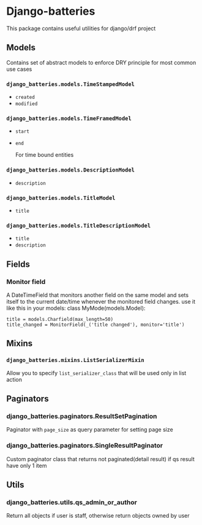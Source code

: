 # Django-batteries

This package contains useful utilities for django/drf project

## Models

Contains set of abstract models to enforce DRY principle for most common use cases

### `django_batteries.models.TimeStampedModel`

- `created`
- `modified`

### `django_batteries.models.TimeFramedModel`

- `start`
- `end`

  For time bound entities

### `django_batteries.models.DescriptionModel`

- `description`

### `django_batteries.models.TitleModel`

- `title`

### `django_batteries.models.TitleDescriptionModel`

- `title`
- `description`

## Fields

### Monitor field

A DateTimeField that monitors another field on the same model and sets itself to the current date/time whenever the monitored field
changes.
use it like this in your models:
class MyMode(models.Model):

    title = models.Charfield(max_length=50)
    title_changed = MonitorField(_('title changed'), monitor='title')

## Mixins

### `django_batteries.mixins.ListSerializerMixin`

Allow you to specify `list_serializer_class` that will be used only in list action

## Paginators

### django_batteries.paginators.ResultSetPagination

Paginator with `page_size` as query parameter for setting page size

### django_batteries.paginators.SingleResultPaginator

Custom paginator class that returns not paginated(detail result) if qs result have only 1 item

## Utils

### django_batteries.utils.qs_admin_or_author

Return all objects if user is staff, otherwise return objects owned by user

